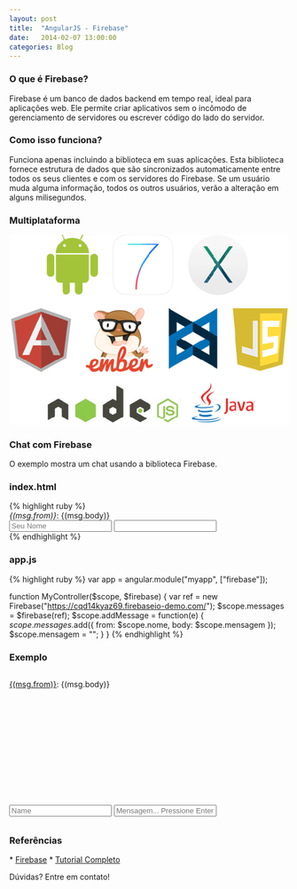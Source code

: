 ```yaml
---
layout: post
title:  "AngularJS - Firebase"
date:   2014-02-07 13:00:00
categories: Blog
---
```


<h3>O que é Firebase?</h3>
Firebase é um banco de dados backend em tempo real, ideal para aplicações web. Ele permite criar aplicativos sem o incômodo de gerenciamento de servidores ou escrever código do lado do servidor.

<h3>Como isso funciona?</h3>
Funciona apenas incluindo a biblioteca em suas aplicações. Esta biblioteca fornece estrutura de dados que são sincronizados automaticamente entre todos os seus clientes e com os servidores do Firebase. 
Se um usuário muda alguma informação, todos os outros usuários, verão a alteração em alguns milisegundos.

<h3>Multiplataforma</h3>
<img src="/img/posts/firebase.png" />

<h3>Chat com Firebase</h3>
O exemplo mostra um chat usando a biblioteca Firebase.

<h3>index.html</h3>
{% highlight ruby %}
<div ng-app="myapp">
  <script src="angular.min.js"></script>  
  <script src="app-firebase.js"></script>  
  <script src="firebase.js"></script>
  <script src="angularfire.js"></script>  
  <div ng-controller="MyController">    
    <div ng-repeat="msg in messages">
       <em>{(msg.from)}</em>: {(msg.body)}
    </div>    
    <input ng-model="nome" placeholder="Seu Nome">
    <input ng-model="mensagem" ng-keydown="addMessage($event)">
    <script>    
    </script>
  </div>
</div>
{% endhighlight %}

<h3>app.js</h3>
{% highlight ruby %}
var app = angular.module("myapp", ["firebase"]);    

function MyController($scope, $firebase) {
  var ref = new Firebase("https://cqd14kyaz69.firebaseio-demo.com/");
  $scope.messages = $firebase(ref);
  $scope.addMessage = function(e) {  
    $scope.messages.$add({
      from: $scope.nome, 
      body: $scope.mensagem
    });
    $scope.mensagem = "";
  }
}
{% endhighlight %}

<h3>Exemplo</h3>
<div ng-app="myapp">
  <script src="/js/angular.min.js"></script>  
  <script src="/js/app-firebase.js"></script>  
  <script src="/js/firebase.js"></script>
  <script src="/js/angularfire.js"></script>  
  <div ng-controller="MyController">
    <div id="messagesDiv" style="height: 200px; overflow: overlay;">      
      <div ng-repeat="msg in messages">
        <p style="margin-bottom: -26px;"><u>{(msg.from)}</u>: {(msg.body)}</p>
      </div>      
    </div>
    <input type="text" style="margin-bottom: 10px; margin-top: 40px" ng-model="name" placeholder="Name">
    <input type="text" ng-model="msg" ng-keydown="addMessage($event)" placeholder="Mensagem... Pressione Enter para enviar">
    <script>    
    </script>
  </div>
</div>

<h3>Referências</h3>
* <a href="https://www.firebase.com/" target="_blank">Firebase</a>
* <a href="https://www.firebase.com/tutorial/#tutorial/basic/0" target="_blank">Tutorial Completo</a>

Dúvidas? Entre em contato!
